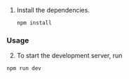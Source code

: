 
1. Install the dependencies.
    ```shell
    npm install
    ```

### Usage

2. To start the development server, run

```shell
npm run dev
```
